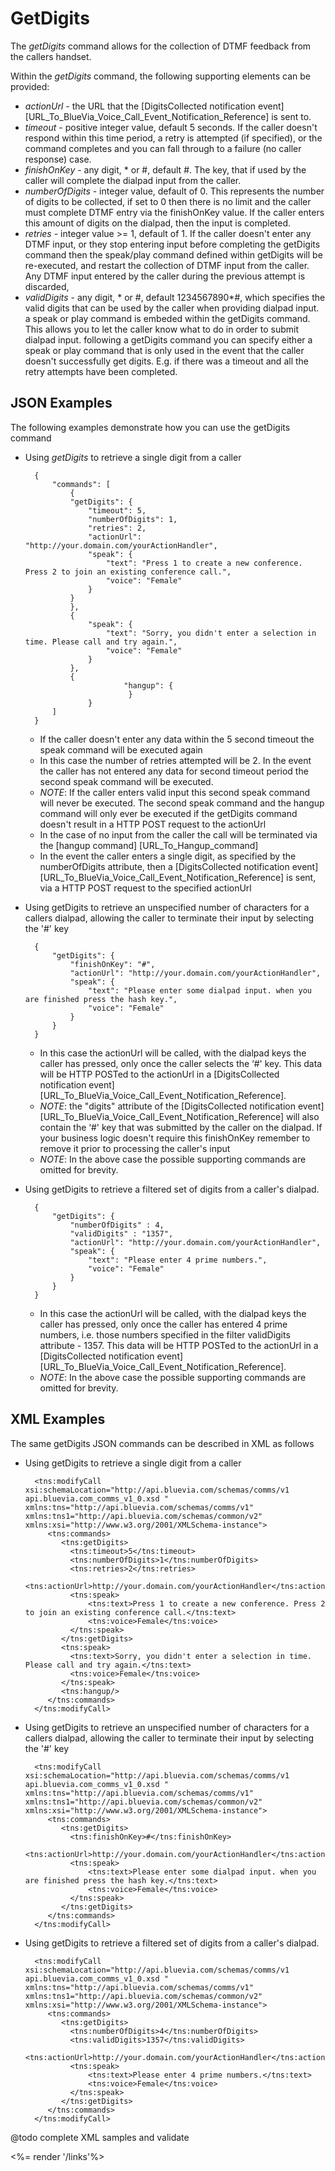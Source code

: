 # GetDigits

The *getDigits* command allows for the collection of DTMF feedback from the callers handset.

Within the *getDigits* command, the following supporting elements can be provided:

* *actionUrl* - the URL that the [DigitsCollected notification event] [URL_To_BlueVia_Voice_Call_Event_Notification_Reference] is sent to.
* *timeout* - positive integer value, default 5 seconds. If the caller doesn't respond within this time period, a retry is attempted (if specified), or the command completes and you can fall through to a failure (no caller response) case.
* *finishOnKey* - any digit, * or #, default #. The key, that if used by the caller will complete the dialpad input from the caller.
* *numberOfDigits* - integer value, default of 0. This represents the number of digits to be collected, if set to 0 then there is no limit and the caller must complete DTMF entry via the finishOnKey value. If the caller enters this amount of digits on the dialpad, then the input is completed.
* *retries* - integer value >= 1, default of 1. If the caller doesn't enter any DTMF input, or they stop entering input before completing the getDigits command then the speak/play command defined within getDigits will be re-executed, and restart the collection of DTMF input from the caller. Any DTMF input entered by the caller during the previous attempt is discarded,  
* *validDigits* - any digit, * or #, default 1234567890*#, which specifies the valid digits that can be used by the caller when providing dialpad input.
a speak or play command is embeded within the getDigits command. This allows you to let the caller know what to do in order to submit dialpad input.
following a getDigits command you can specify either a speak or play command that is only used in the event that the caller doesn't successfully get digits. E.g. if there was a timeout and all the retry attempts have been completed.

## JSON Examples

The following examples demonstrate how you can use the getDigits command

* Using *getDigits* to retrieve a single digit from a caller

        
        {
        	"commands": [
        		{
          		"getDigits": {
          			"timeout": 5,
          			"numberOfDigits": 1,
          			"retries": 2,
          			"actionUrl": "http://your.domain.com/yourActionHandler",
          			"speak": {
          				"text": "Press 1 to create a new conference. Press 2 to join an existing conference call.",
          				"voice": "Female"
          			}
          		}
        		},
        		{
        			"speak": {
        				"text": "Sorry, you didn't enter a selection in time. Please call and try again.",
        				"voice": "Female"
        			}
        		},
        		{		
        		            "hangup": {
        				     }
                	}
        	]
        }
        

    * If the caller doesn't enter any data within the 5 second timeout the speak command will be executed again
    * In this case the number of retries attempted will be 2. In the event the caller has not entered any data for second timeout period the second speak command will be executed. 
    * *NOTE*: If the caller enters valid input this second speak command will never be executed. The second speak command and the hangup command will only ever be executed if the getDigits command doesn't result in a HTTP POST request to the actionUrl
    * In the case of no input from the caller the call will be terminated via the [hangup command] [URL_To_Hangup_command]
    * In the event the caller enters a single digit, as specified by the numberOfDigits attribute, then a [DigitsCollected notification event] [URL_To_BlueVia_Voice_Call_Event_Notification_Reference] is sent, via a HTTP POST request to the specified actionUrl


* Using getDigits to retrieve an unspecified number of characters for a callers dialpad, allowing the caller to terminate their input by selecting the '#' key
 
		{
			"getDigits": {
				"finishOnKey": "#",
				"actionUrl": "http://your.domain.com/yourActionHandler",
				"speak": {
					"text": "Please enter some dialpad input. when you are finished press the hash key.",
					"voice": "Female"
				}
			}
		}

    * In this case the actionUrl will be called, with the dialpad keys the caller has pressed, only once the caller selects the ‘#' key. This data will be HTTP POSTed to the actionUrl in a [DigitsCollected notification event] [URL_To_BlueVia_Voice_Call_Event_Notification_Reference].
    * *NOTE*: the "digits" attribute of the [DigitsCollected notification event] [URL_To_BlueVia_Voice_Call_Event_Notification_Reference] will also contain the ‘#' key that was submitted by the caller on the dialpad. If your business logic doesn't require this finishOnKey remember to remove it prior to processing the caller's input  
    * *NOTE*: In the above case the possible supporting commands are omitted for brevity.


* Using getDigits to retrieve a filtered set of digits from a caller's dialpad.
 
		{
			"getDigits": {
				"numberOfDigits" : 4,
				"validDigits" : "1357",
				"actionUrl": "http://your.domain.com/yourActionHandler",
				"speak": {
					"text": "Please enter 4 prime numbers.",
					"voice": "Female"
				}
			}
		}


    * In this case the actionUrl will be called, with the dialpad keys the caller has pressed, only once the caller has entered 4 prime numbers, i.e. those numbers specified in the filter validDigits attribute - 1357. This data will be HTTP POSTed to the actionUrl in a [DigitsCollected notification event] [URL_To_BlueVia_Voice_Call_Event_Notification_Reference].
    * *NOTE*: In the above case the possible supporting commands are omitted for brevity.

## XML Examples

The same getDigits JSON commands can be described in XML as follows 

* Using getDigits to retrieve a single digit from a caller

        <tns:modifyCall xsi:schemaLocation="http://api.bluevia.com/schemas/comms/v1 api.bluevia.com_comms_v1_0.xsd " xmlns:tns="http://api.bluevia.com/schemas/comms/v1" xmlns:tns1="http://api.bluevia.com/schemas/common/v2" xmlns:xsi="http://www.w3.org/2001/XMLSchema-instance">
           <tns:commands>
              <tns:getDigits>
              	<tns:timeout>5</tns:timeout>
              	<tns:numberOfDigits>1</tns:numberOfDigits>
              	<tns:retries>2</tns:retries>
              	<tns:actionUrl>http://your.domain.com/yourActionHandler</tns:actionUrl>
              	<tns:speak>
              		<tns:text>Press 1 to create a new conference. Press 2 to join an existing conference call.</tns:text>
              		<tns:voice>Female</tns:voice>
              	</tns:speak>
              </tns:getDigits>
              <tns:speak>
              	<tns:text>Sorry, you didn't enter a selection in time. Please call and try again.</tns:text>
              	<tns:voice>Female</tns:voice>      	
              </tns:speak>
              <tns:hangup/>
           </tns:commands>
        </tns:modifyCall>


* Using getDigits to retrieve an unspecified number of characters for a callers dialpad, allowing the caller to terminate their input by selecting the '#' key

        <tns:modifyCall xsi:schemaLocation="http://api.bluevia.com/schemas/comms/v1 api.bluevia.com_comms_v1_0.xsd " xmlns:tns="http://api.bluevia.com/schemas/comms/v1" xmlns:tns1="http://api.bluevia.com/schemas/common/v2" xmlns:xsi="http://www.w3.org/2001/XMLSchema-instance">
           <tns:commands>
              <tns:getDigits>
              	<tns:finishOnKey>#</tns:finishOnKey>
              	<tns:actionUrl>http://your.domain.com/yourActionHandler</tns:actionUrl>
              	<tns:speak>
              		<tns:text>Please enter some dialpad input. when you are finished press the hash key.</tns:text>
              		<tns:voice>Female</tns:voice>
              	</tns:speak>
              </tns:getDigits>     
           </tns:commands>
        </tns:modifyCall>


* Using getDigits to retrieve a filtered set of digits from a caller's dialpad.

        <tns:modifyCall xsi:schemaLocation="http://api.bluevia.com/schemas/comms/v1 api.bluevia.com_comms_v1_0.xsd " xmlns:tns="http://api.bluevia.com/schemas/comms/v1" xmlns:tns1="http://api.bluevia.com/schemas/common/v2" xmlns:xsi="http://www.w3.org/2001/XMLSchema-instance">
           <tns:commands>
              <tns:getDigits>
              	<tns:numberOfDigits>4</tns:numberOfDigits>
              	<tns:validDigits>1357</tns:validDigits>
              	<tns:actionUrl>http://your.domain.com/yourActionHandler</tns:actionUrl>
              	<tns:speak>
              		<tns:text>Please enter 4 prime numbers.</tns:text>
              		<tns:voice>Female</tns:voice>
              	</tns:speak>
              </tns:getDigits>     
           </tns:commands>
        </tns:modifyCall>

@todo complete XML samples and validate

<%= render '/links'%>